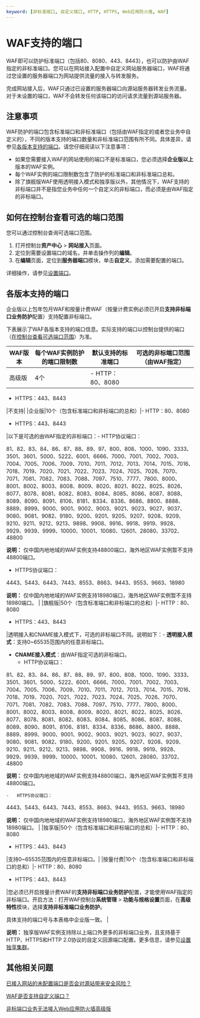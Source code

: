 ```yaml
---
keyword: [非标准端口, 自定义端口, HTTP, HTTPS, Web应用防火墙, WAF]
---
```


# WAF支持的端口

WAF即可以防护标准端口（包括80、8080、443、8443），也可以防护由WAF指定的非标准端口。您可以在网站接入配置中自定义网站服务器端口，WAF将通过您设置的服务器端口为网站提供流量的接入与转发服务。

完成网站接入后，WAF只通过已设置的服务器端口向源站服务器转发业务流量。对于未设置的端口，WAF不会转发任何该端口的访问请求流量到源站服务器。

## 注意事项

WAF防护的端口包含标准端口和非标准端口（包括由WAF指定的或者您业务中自定义的），不同的版本支持的端口数量和非标准端口范围有所不同。具体差异，请参见[各版本支持的端口](/cn.zh-CN/接入WAF/WAF支持的端口.md)。请您仔细阅读以下注意事项：

-   如果您需要接入WAF的网站使用的端口不是标准端口，您必须选择**企业版以上**版本的WAF实例。
-   每个WAF实例的端口限制数包含了防护的标准端口和非标准端口总和。
-   除了旗舰版WAF使用透明接入模式和独享版以外，其他情况下，WAF支持的非标端口并不是指您业务中任何一个自定义的非标端口，而必须是由WAF指定的非标端口。

## 如何在控制台查看可选的端口范围

您可以通过控制台查询可选端口范围。

1.  打开控制台**资产中心** \> **网站接入**页面。
2.  定位到需要设置端口的域名，并单击操作列的**编辑**。
3.  在**编辑**页面，定位到**服务器端口**模块，单击**自定义**，添加需要配置的端口。

详细操作，请参见[设置端口](/cn.zh-CN/接入WAF/设置端口.md)。

## 各版本支持的端口

企业版以上包年包月WAF和按量计费WAF（按量计费实例必须已开启**支持非标端口业务防护**配置）支持配置非标端口。

下表展示了WAF各版本支持的端口信息。实际支持的端口以控制台提供的端口（[在控制台查看可选端口范围](/cn.zh-CN/接入WAF/设置端口.md)）为准。

|WAF版本|每个WAF实例防护的端口限制数|默认支持的标准端口|可选的非标端口范围（由WAF指定）|
|-----|---------------|---------|-----------------|
|高级版|4个|-   HTTP：80、8080
-   HTTPS：443、8443

|不支持|
|企业版|10个（包含标准端口和非标端口的总和）|-   HTTP：80、8080
-   HTTPS：443、8443

|以下是可选的由WAF指定的非标端口：-   HTTP协议端口：

81、82、83、84、86、87、88、89、97、800、808、1000、1090、3333、3501、3601、5000、5222、6001、6666、7000、7001、7002、7003、7004、7005、7006、7009、7010、7011、7012、7013、7014、7015、7016、7018、7019、7020、7021、7022、7023、7024、7025、7026、7070、7071、7081、7082、7083、7088、7097、7510、7777、7800、8000、8001、8002、8003、8008、8009、8020、8021、8022、8025、8026、8077、8078、8081、8082、8083、8084、8085、8086、8087、8088、8089、8090、8091、8106、8181、8334、8336、8686、8800、8888、8889、8999、9000、9001、9002、9003、9021、9023、9027、9037、9080、9081、9082、9180、9200、9201、9205、9207、9208、9209、9210、9211、9212、9213、9898、9908、9916、9918、9919、9928、9929、9939、9999、10000、10001、10080、12601、28080、33702、48800

**说明：** 仅中国内地地域的WAF实例支持48800端口，海外地区WAF实例暂不支持48800端口。

-   HTTPS协议端口：

4443、5443、6443、7443、8553、8663、9443、9553、9663、18980

**说明：** 仅中国内地地域的WAF实例支持18980端口，海外地区WAF实例暂不支持18980端口。 |
|旗舰版|50个（包含标准端口和非标端口的总和）|-   HTTP：80、8080
-   HTTPS：443、8443

|透明接入和CNAME接入模式下，可选的非标端口不同。说明如下：-   **透明接入模式**：支持0~65535范围内的任意非标端口。
-   **CNAME接入模式**：由WAF指定可选的非标端口。
    -   HTTP协议端口：

81、82、83、84、86、87、88、89、97、800、808、1000、1090、3333、3501、3601、5000、5222、6001、6666、7000、7001、7002、7003、7004、7005、7006、7009、7010、7011、7012、7013、7014、7015、7016、7018、7019、7020、7021、7022、7023、7024、7025、7026、7070、7071、7081、7082、7083、7088、7097、7510、7777、7800、8000、8001、8002、8003、8008、8009、8020、8021、8022、8025、8026、8077、8078、8081、8082、8083、8084、8085、8086、8087、8088、8089、8090、8091、8106、8181、8334、8336、8686、8800、8888、8889、8999、9000、9001、9002、9003、9021、9023、9027、9037、9080、9081、9082、9180、9200、9201、9205、9207、9208、9209、9210、9211、9212、9213、9898、9908、9916、9918、9919、9928、9929、9939、9999、10000、10001、10080、12601、28080、33702、48800

**说明：** 仅中国内地地域的WAF实例支持48800端口，海外地区WAF实例暂不支持48800端口。

    -   HTTPS协议端口：

4443、5443、6443、7443、8553、8663、9443、9553、9663、18980

**说明：** 仅中国内地地域的WAF实例支持18980端口，海外地区WAF实例暂不支持18980端口。 |
|独享版|50个（包含标准端口和非标端口的总和）|-   HTTP：80、8080
-   HTTPS：443、8443

|支持0~65535范围内的任意非标端口。|
|按量付费|10个（包含标准端口和非标端口的总和）|-   HTTP：80、8080
-   HTTPS：443、8443

|您必须已开启按量计费WAF的**支持非标端口业务防护**配置，才能使用WAF指定的非标端口。开启方法：打开WAF控制台**系统管理** \> **功能与规格设置**页面，在**高级特性**模块，选择**支持非标准端口业务防护**。

具体支持的端口号与本表格中企业版一致。 |

**说明：** 独享版WAF实例支持除以上端口外更多的非标端口业务，且支持基于HTTP、HTTPS和HTTP 2.0协议的自定义回源端口配置。更多信息，请参见[设置独享集群](/cn.zh-CN/系统管理/设置独享集群.md)。

## 其他相关问题

[已接入网站的未配置端口是否会对源站带来安全风险？]()

[WAF是否支持自定义端口？]()

[非标端口业务无法接入Web应用防火墙高级版]()

